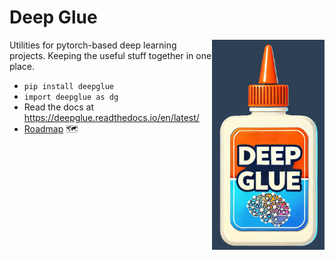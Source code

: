 # Deep Glue

<img src="https://raw.githubusercontent.com/EricThomson/deepglue/main/docs/images/deep_glue_logo.png" alt="deepglue logo" align="right" width="180">

Utilities for pytorch-based deep learning projects. Keeping the useful stuff together in one place.

- `pip install deepglue`
- `import deepglue as dg`
- Read the docs at https://deepglue.readthedocs.io/en/latest/ 
- [Roadmap](https://github.com/EricThomson/deepglue/issues/1) :world_map:



